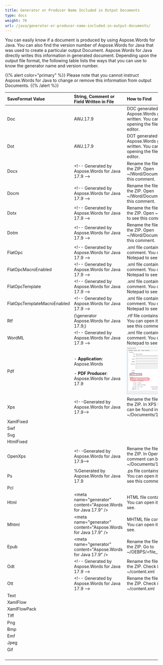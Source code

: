```yaml
---
title: Generator or Producer Name Included in Output Documents
type: docs
weight: 70
url: /java/generator-or-producer-name-included-in-output-documents/
---
```


You can easily know if a document is produced by using Aspose.Words for Java. You can also find the version number of Aspose.Words for Java that was used to create a particular output Document. Aspose.Words for Java directly writes this information in generated document. Depending upon the output file format, the following table lists the ways that you can use to know the generator name and version number.

{{% alert color="primary" %}} Please note that you cannot instruct Aspose.Words for Java to change or remove this information from output Documents. {{% /alert %}} 

|**SaveFormat Value**|**String, Comment or Field Written in File**|**How to Find**|
| :- | :- | :- |
|Doc|AWJ.17.9|DOC generated by Aspose.Words gets 8 bytes written. You can check it by opening the file in some binary editor.|
|Dot|AWJ.17.9|DOT generated by Aspose.Words gets 8 bytes written. You can check it by opening the file in some binary editor.|
|Docx|&lt;!-- Generated by Aspose.Words for Java 17.9 --&gt;|Rename the file as .zip. Extract the ZIP. Open ~/Word/Document.xml to see this comment.|
|Docm|&lt;!-- Generated by Aspose.Words for Java 17.9 --&gt;|Rename the file as .zip. Extract the ZIP. Open ~/Word/Document.xml to see this comment.|
|Dotx|&lt;!-- Generated by Aspose.Words for Java 17.9 --&gt;|Rename the file as .zip. Extract the ZIP. Open ~/Document.xml to see this comment.|
|Dotm|&lt;!-- Generated by Aspose.Words for Java 17.9 --&gt;|Rename the file as .zip. Extract the ZIP. Open ~/Word/Document.xml to see this comment.|
|FlatOpc|&lt;!-- Generated by Aspose.Words for Java 17.9 --&gt;|.xml file contains this comment. You can open it in Notepad to see this comment.|
|FlatOpcMacroEnabled|&lt;!-- Generated by Aspose.Words for Java 17.9 --&gt;|.xml file contains this comment. You can open it in Notepad to see this comment.|
|FlatOpcTemplate|&lt;!-- Generated by Aspose.Words for Java 17.9 --&gt;|.xml file contains this comment. You can open it in Notepad to see this comment.|
|FlatOpcTemplateMacroEnabled|&lt;!-- Generated by Aspose.Words for Java 17.9 --&gt;|.xml file contains this comment. You can open it in Notepad to see this comment.|
|Rtf|{\generator Aspose.Words for Java 17.9;}|.rtf file contains this comment. You can open it in Notepad to see this comment.|
|WordML|&lt;!-- Generated by Aspose.Words for Java 17.9 --&gt;|.xml file contains this comment. You can open it in Notepad to see this comment.|
|Pdf|<p>- **Application**: Aspose.Words</p><p>- **PDF Producer**: Aspose.Words for Java 17.9</p>|![todo:image_alt_text](generator-or-producer-name-included-in-output-documents_1)|
|Xps|&lt;!--Generated by Aspose.Words for Java 17.9--&gt;|Rename the file as .zip. Extract the ZIP. In XPS this comment can be found in ~/Documents/1/Pages/1.fpage|
|XamlFixed| | |
|Swf| | |
|Svg| | |
|HtmlFixed| | |
|OpenXps|&lt;!--Generated by Aspose.Words for Java 17.9--&gt;|Rename the file as .zip. Extract the ZIP. In OpenXps this comment can be found in ~/Documents/1/Pages/1.fpage|
|Ps|%Generated by Aspose.Words for Java 17.9|.ps file contains this comment. You can open it in Notepad to see this comment.|
|Pcl| | |
|Html|&lt;meta name="generator" content="Aspose.Words for Java 17.9" /&gt;|HTML file contains this tag. You can open it in Notepad to see.|
|Mhtml|&lt;meta name="generator" content="Aspose.Words for Java 17.9" /&gt;|MHTML file contains this tag. You can open it in Notepad to see.|
|Epub|&lt;meta name="generator" content="Aspose.Words for Java 17.9" /&gt;|Rename the file as .zip. Extract the ZIP. Go to ~/OEBPS/&lt;file_name&gt;.html.|
|Odt|&lt;!-- Generated by Aspose.Words for Java 17.9 --&gt;|Rename the file as .zip. Extract the ZIP. Check it in ~/content.xml|
|Ott|&lt;!-- Generated by Aspose.Words for Java 17.9 --&gt;|Rename the file as .zip. Extract the ZIP. Check it in ~/content.xml|
|Text| | |
|XamlFlow| | |
|XamlFlowPack| | |
|Tiff| | |
|Png| | |
|Bmp| | |
|Emf| | |
|Jpeg| | |
|Gif| | |
| | | |



